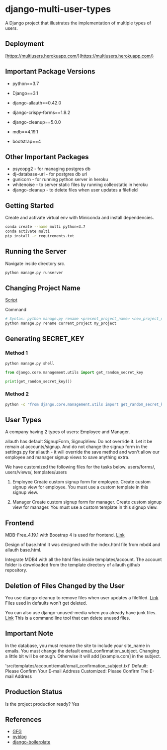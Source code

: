 # django-multi-user-types
A Django project that illustrates the implementation of multiple types of users.

## Deployment

[https://multiusers.herokuapp.com/](https://multiusers.herokuapp.com/)

## Important Package Versions
- python==3.7
- Django==3.1
- django-allauth==0.42.0
- django-crispy-forms==1.9.2
- django-cleanup==5.0.0

- mdb==4.19.1
- bootstrap==4

## Other Important Packages
- psycopg2 - for managing postgres db
- dj-database-url - for postgres db url
- gunicorn - for running python server in heroku
- whitenoise - to server static files by running collecstatic in heroku
- django-cleanup - to delete files when user updates a filefield

## Getting Started
Create and activate virtual env with Miniconda and install dependencies.
```bash
conda create --name multi python=3.7
conda activate multi
pip install -r requirements.txt
```

## Running the Server
Navigate inside directory src.
```bash
python manage.py runserver
```

## Changing Project Name
[Script]('./src/core/management/commands/rename.py')

Command
```bash
# Syntax: python manage.py rename <present_project_name> <new_project_name>
python manage.py rename current_project my_project
```

## Generating SECRET_KEY

### Method 1
```bash
python manage.py shell
```
```python
from django.core.management.utils import get_random_secret_key

print(get_random_secret_key())
```

### Method 2
```bash
python -c "from django.core.management.utils import get_random_secret_key; print(get_random_secret_key())"
```

## User Types
A company having 2 types of users: Employee and Manager.

allauth has default SignupForm, SignupView. Do not override it. Let it be remain at accounts/signup. And do not change the signup form in the settings.py for allauth - it will override the save method and won't allow our employee and manager signup views to save anything extra.

We have customized the following files for the tasks below.
users/forms/, users/views/, templates/users

1. Employee
Create custom signup form for employee.
Create custom signup view for employee.
You must use a custom template in this signup view.

2. Manager
Create custom signup form for manager.
Create custom signup view for manager.
You must use a custom template in this signup view.

## Frontend
MDB-Free_4.19.1 with Boostrap 4 is used for frontend. [Link](https://mdbootstrap.com/docs/jquery/getting-started/download/)

Design of base.html
It was designed with the index.html file from mbd4 and allauth base.html.

Integrate MDB4 with all the html files inside templates/account.
The account folder is downloaded from the template directory of allauth github repository.

## Deletion of Files Changed by the User
You use django-cleanup to remove files when user updates a filefiled. [Link](https://pypi.org/project/django-cleanup/)
Files used in defaults won't get deleted.

You can also use django-unused-media when you already have junk files. [Link](https://pypi.org/project/django-unused-media/)
This is a command line tool that can delete unused files.

## Important Note
In the database, you must rename the site to include your site_name in emails.
You must change the default email_confirmation_subject. Changing a little bit will be enough. Otherwise it will add [example.com] in the subject.

'src/templates/account/email/email_confirmation_subject.txt'
Default: Please Confirm Your E-mail Address
Customized: Please Confirm The E-mail Address

## Production Status
Is the project production ready?
Yes

## References
- [GFG](https://www.geeksforgeeks.org/python-extending-and-customizing-django-allauth/)
- [pyblog](https://github.com/thehimel/pyblog)
- [django-boilerplate](https://github.com/thehimel/django-boilerplate)
